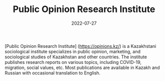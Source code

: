 ﻿---
countries: ["Kazakhstan"]
category: [“Local NGO"]
tags: [“migration”, “general NGO”, “society”, “COVID-19”]
dates: []
data_type: [“reports”, “survey”] 
title: ["Public Opinion Research Institute"]
date: [2022-07-27]
language: [“Russian”, “Kazakh”, “English”]
description: [Kazakhstani sociological institute specializes in public opinion, marketing, and sociological studies of Kazakhstan and other countries. ]
---

[Public Opinion Research Institute] (https://opinions.kz/) is a Kazakhstani sociological institute specializes in public opinion, marketing, and sociological studies of Kazakhstan and other countries. The institute publishes research reports on various topics, including COVID-19, migration, social values, etc. Most publications are available in Kazakh and Russian with occasional translation to English. 
